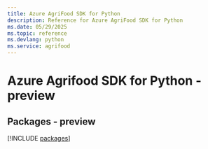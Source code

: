 ```yaml
---
title: Azure AgriFood SDK for Python
description: Reference for Azure AgriFood SDK for Python
ms.date: 05/29/2025
ms.topic: reference
ms.devlang: python
ms.service: agrifood
---
```

# Azure Agrifood SDK for Python - preview
## Packages - preview
[!INCLUDE [packages](agrifood-index.md)]